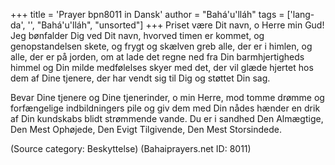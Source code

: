 +++
title = 'Prayer bpn8011 in Dansk'
author = "Bahá'u'lláh"
tags = ['lang-da', '', "Bahá'u'lláh", "unsorted"]
+++
Priset være Dit navn, o Herre min Gud! Jeg bønfalder Dig ved Dit navn, hvorved timen er kommet, og genopstandelsen skete, og frygt og skælven greb alle, der er i himlen, og alle, der er på jorden, om at lade det regne ned fra Din barmhjertigheds himmel og Din milde medfølelses skyer med det, der vil glæde hjertet hos dem af Dine tjenere, der har vendt sig til Dig og støttet Din sag.

Bevar Dine tjenere og Dine tjenerinder, o min Herre, mod tomme drømme og forfængelige indbildningers pile og giv dem med Din nådes hænder en drik af Din kundskabs blidt strømmende vande. Du er i sandhed Den Almægtige, Den Mest Ophøjede, Den Evigt Tilgivende, Den Mest Storsindede.

(Source category: Beskyttelse)
(Bahaiprayers.net ID: 8011)
